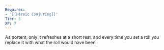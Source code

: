 ```yaml
---
Requires:
- '[[Heroic Conjuring]]'
Tier: 3
XP: 7
---
```


As portent, only it refreshes at a short rest, and every time you set a roll you replace it with what the roll would have been